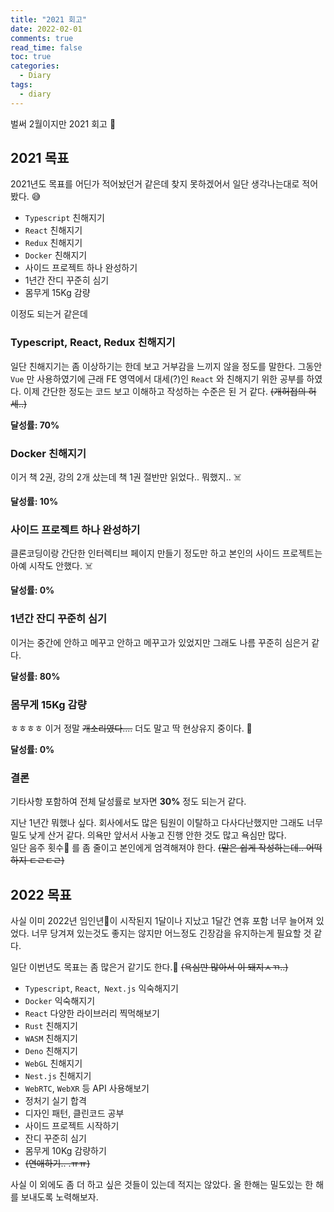```yaml
---
title: "2021 회고"
date: 2022-02-01
comments: true
read_time: false
toc: true
categories:
  - Diary
tags:
  - diary
---
```


벌써 2월이지만 2021 회고 🧠

## 2021 목표

2021년도 목표를 어딘가 적어놨던거 같은데 찾지 못하겠어서 일단 생각나는대로 적어봤다. 😅

- `Typescript` 친해지기
- `React` 친해지기
- `Redux` 친해지기
- `Docker` 친해지기
- 사이드 프로젝트 하나 완성하기
- 1년간 잔디 꾸준히 심기
- 몸무게 15Kg 감량

이정도 되는거 같은데

### Typescript, React, Redux 친해지기

일단 친해지기는 좀 이상하기는 한데 보고 거부감을 느끼지 않을 정도를 말한다. 그동안 `Vue` 만 사용하였기에 근래 FE 영역에서 대세(?)인 `React` 와 친해지기 위한 공부를 하였다. 이제 간단한 정도는 코드 보고 이해하고 작성하는 수준은 된 거 같다. ~~(개허접의 허세..)~~

**달성률: 70%**

### Docker 친해지기

이거 책 2권, 강의 2개 샀는데 책 1권 절반만 읽었다.. 뭐했지.. ☠️

**달성률: 10%**

### 사이드 프로젝트 하나 완성하기

클론코딩이랑 간단한 인터렉티브 페이지 만들기 정도만 하고 본인의 사이드 프로젝트는 아예 시작도 안했다. ☠️

**달성률: 0%**

### 1년간 잔디 꾸준히 심기

이거는 중간에 안하고 메꾸고 안하고 메꾸고가 있었지만 그래도 나름 꾸준히 심은거 같다.

**달성률: 80%**

### 몸무게 15Kg 감량

ㅎㅎㅎㅎ 이거 정말 ~~개소리였다....~~ 더도 말고 딱 현상유지 중이다. 🥲

**달성률: 0%**

### 결론

기타사항 포함하여 전체 달성률로 보자면 **30%** 정도 되는거 같다.

지난 1년간 뭐했나 싶다. 회사에서도 많은 팀원이 이탈하고 다사다난했지만 그래도 너무 밀도 낮게 산거 같다. 의욕만 앞서서 사놓고 진행 안한 것도 많고 욕심만 많다.  
일단 음주 횟수🍻 를 좀 줄이고 본인에게 엄격해져야 한다. ~~(말은 쉽게 작성하는데.. 어떡하지 ㄷㄹㄷㄹ)~~

## 2022 목표

사실 이미 2022년 임인년🐯이 시작된지 1달이나 지났고 1달간 연휴 포함 너무 늘어져 있었다. 너무 당겨져 있는것도 좋지는 않지만 어느정도 긴장감을 유지하는게 필요할 것 같다.

일단 이번년도 목표는 좀 많은거 같기도 한다.🐷 ~~(욕심만 많아서 이 돼지ㅅㄲ..)~~

- `Typescript`, `React`,` Next.js` 익숙해지기
- `Docker` 익숙해지기
- `React` 다양한 라이브러리 찍먹해보기
- `Rust` 친해지기
- `WASM` 친해지기
- `Deno` 친해지기
- `WebGL` 친해지기
- `Nest.js` 친해지기
- `WebRTC`, `WebXR` 등 API 사용해보기
- 정처기 실기 합격
- 디자인 패턴, 클린코드 공부
- 사이드 프로젝트 시작하기
- 잔디 꾸준히 심기
- 몸무게 10Kg 감량하기
- ~~(연애하기.. .ㅠㅠ)~~

사실 이 외에도 좀 더 하고 싶은 것들이 있는데 적지는 않았다. 올 한해는 밀도있는 한 해를 보내도록 노력해보자.
